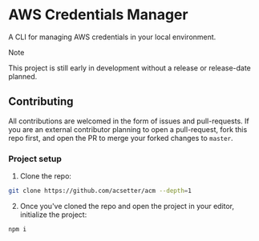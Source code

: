 # AWS Credentials Manager

A CLI for managing AWS credentials in your local environment.

> [!Note]
> This project is still early in development without a release or release-date planned.

## Contributing

All contributions are welcomed in the form of issues and pull-requests. If you are an external contributor planning to open a pull-request, fork this repo first, and open the PR to merge your forked changes to `master`.

### Project setup

1. Clone the repo:
```bash
git clone https://github.com/acsetter/acm --depth=1
```

2. Once you've cloned the repo and open the project in your editor, initialize the project:
```bash
npm i
```